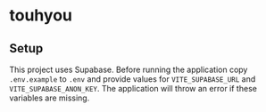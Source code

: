 # touhyou

## Setup

This project uses Supabase. Before running the application copy `.env.example` to
`.env` and provide values for `VITE_SUPABASE_URL` and
`VITE_SUPABASE_ANON_KEY`. The application will throw an error if these
variables are missing.
